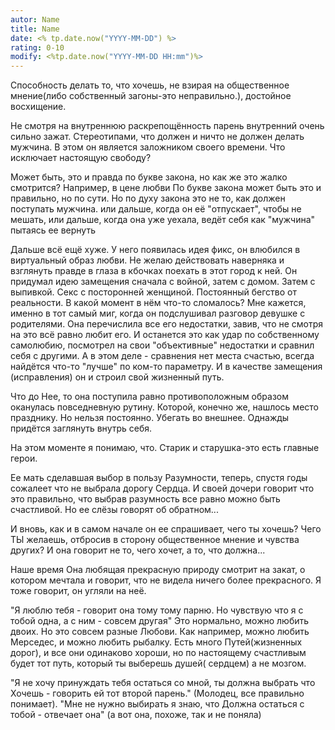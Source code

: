 ```yaml
---
autor: Name
title: Name
date: <% tp.date.now("YYYY-MM-DD") %>
rating: 0-10
modify: <%tp.date.now("YYYY-MM-DD HH:mm")%>
---
```

Способность делать то, что хочешь, не взирая на общественное мнение(либо собственный загоны-это неправильно.), достойное восхищение.

Не смотря на внутреннюю раскрепощённость парень внутренний очень сильно зажат. Стереотипами, что должен и ничто не должен делать мужчина. В этом он является заложником своего времени. Что исключает настоящую свободу?

Может быть, это и правда по букве закона, но как же это жалко смотрится? Например, в цене любви 
По букве закона может быть это и правильно, но по сути. Но по духу закона это не то, как должен поступать мужчина.
или дальше, когда он её "отпускает", чтобы не мешать, или дальше, когда она уже уехала, ведёт себя как "мужчина" пытаясь ее вернуть 

Дальше всё ещё хуже. У него появилась идея фикс, он влюбился в виртуальный образ любви. Не желаю действовать наверняка и взглянуть правде в глаза в кбочках поехать в этот город к ней. Он придумал идею замещения сначала с войной, затем с домом. Затем с выпивкой. Секс с посторонней женщиной. Постоянный бегство от реальности.
В какой момент в нём что-то сломалось? Мне кажется, именно в тот самый миг, когда он подслушивал разговор девушке с родителями. Она перечислила все его недостатки, завив, что не смотря на это всё равно любит его. И останется это как удар по собственному самолюбию, посмотрел на свои "объективные" недостатки и сравнил себя с другими. А в этом деле - сравнения нет места счастью, всегда найдётся что-то "лучше" по ком-то параметру. И в качестве замещения (исправления) он и строил свой жизненный путь.  

Что до Нее, то она поступила равно противоположным образом оканулась повседневную рутину. Которой, конечно же, нашлось место празднику. Но нельзя постоянно. Убегать во внешнее. Однажды придётся заглянуть внутрь себя.


На этом моменте я понимаю, что. Старик и старушка-это есть главные герои.

Ее мать сделавшая выбор в пользу Разумности, теперь, спустя годы сожалеет что не выбрала дорогу Сердца. И своей дочери говорит что это правильно, что выбрав разумность все равно можно быть счастливой. Но ее слёзы говорят об обратном...

И вновь, как и в самом начале он ее спрашивает, чего ты хочешь? Чего ТЫ желаешь, отбросив в сторону общественное мнение и чувства других? И она говорит не то, чего хочет, а то, что должна...

Наше время
Она любящая прекрасную природу смотрит на закат, о котором мечтала и говорит, что не видела ничего более прекрасного. Я тоже говорит, он угляли на неё.

"Я люблю тебя - говорит она тому тому парню. Но чувствую что я с тобой одна, а с ним - совсем другая"
Это нормально, можно любить двоих. Но это совсем разные Любови. Как например, можно любить Мерседес, и можно любить рыбалку. Есть много Путей(жизненных дорог), и все они одинаково хороши, но по настоящему счастливым будет тот путь, который ты выберешь душей( сердцем) а не мозгом.

"Я не хочу принуждать тебя остаться со мной, ты должна выбрать что Хочешь - говорить ей тот второй парень." (Молодец, все правильно понимает).
"Мне не нужно выбирать я знаю, что Должна остаться с тобой - отвечает она" (а вот она, похоже, так и не поняла)